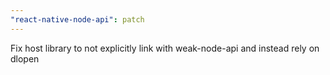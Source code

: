 ```yaml
---
"react-native-node-api": patch
---
```


Fix host library to not explicitly link with weak-node-api and instead rely on dlopen
